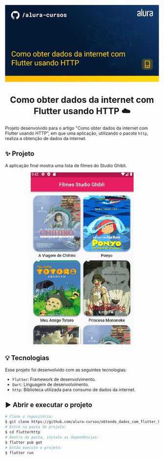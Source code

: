 <img src= "images/header.png">

<h1 align="center"> Como obter dados da internet com Flutter usando HTTP ☁️ </h1>

Projeto desenvolvido para o artigo "Como obter dados da internet com Flutter usando HTTP”, em que uma aplicação, utilizando o pacote `http`, realiza a obtenção de dados da internet.

## ✨ Projeto

A aplicação final mostra uma lista de filmes do Studio Ghibli.

<p align="center">
  <img src="images/filmesapp.gif" alt= "Gif colorido da aplicação desenvolvida." />
</p>

## 💡 Tecnologias

Esse projeto foi desenvolvido com as seguintes tecnologias:

- `Flutter`: Framework de desenvolvimento.
- `Dart`: Linguagem de desenvolvimento.
- `http`: Biblioteca utilizada para consumo de dados da internet.

## ▶️ Abrir e executar o projeto

```bash
# Clone o repositório:
$ git clone https://github.com/alura-cursos/obtendo_dados_com_flutter_http
# Entre na pasta do projeto:
$ cd flutterhttp
# Dentro da pasta, instale as dependências:
$ flutter pub get
# Então execute o projeto:
$ flutter run
```
